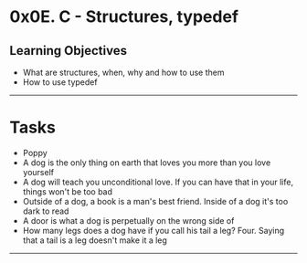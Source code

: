 # 0x0E. C - Structures, typedef

## Learning Objectives
- What are structures, when, why and how to use them
- How to use typedef
---
# Tasks
- Poppy
- A dog is the only thing on earth that loves you more than you love yourself
- A dog will teach you unconditional love. If you can have that in your life, things won't be too bad
- Outside of a dog, a book is a man's best friend. Inside of a dog it's too dark to read
- A door is what a dog is perpetually on the wrong side of
- How many legs does a dog have if you call his tail a leg? Four. Saying that a tail is a leg doesn't make it a leg

---
